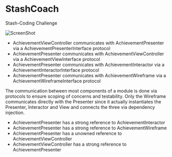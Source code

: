 # StashCoach
Stash-Coding Challenge

![ScreenShot](https://raw.github.com/4dot/StashCoach/master/Docs/architecture.png)

- AchievementViewController communicates with AchievementPresenter via a AchievementPresenterInterface protocol
- AchievementPresenter communicates with AchievementViewController via a AchievementViewInterface protocol
- AchievementPresenter communicates with AchievementInteractor via a AchievementInteractorInterface protocol
- AchievementPresenter communicates with AchievementWireframe via a AchievementWireframeInterface protocol

The communication between most components of a module is done via protocols to ensure scoping of concerns and testability. Only the Wireframe communicates directly with the Presenter since it actually instantiates the Presenter, Interactor and View and connects the three via dependency injection.

- AchievementPresenter has a strong reference to AchievementInteractor
- AchievementPresenter has a strong reference to AchievementWireframe
- AchievementPresenter has a unowned reference to AchievementViewController
- AchievementViewController has a strong reference to AchievementPresenter

